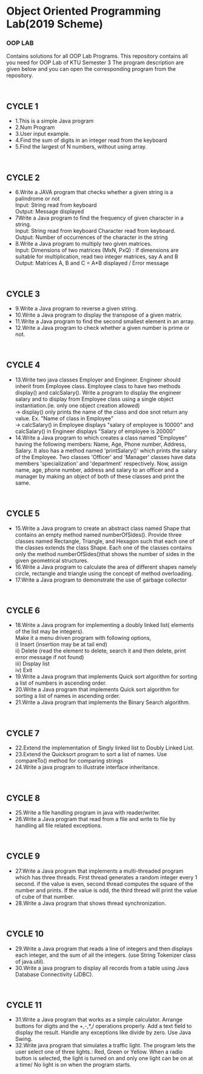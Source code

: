 # Object Oriented Programming Lab(2019 Scheme)
<h3>OOP LAB</h3>
<p>Contains solutions for all OOP Lab Programs.
This repository contains all you need for OOP Lab of KTU Semester 3
The program description are given below and you can open the corresponding program from the repository.</p>
<br>
<h2>CYCLE 1</h2>
<ul>
<li>1.This is a simple Java program</li>
<li>2.Num Program</li>
<li>3.User input example.</li>
<li>4.Find the sum of digits in an integer read from the keyboard</li>
<li>5.Find the largest of N numbers, without using array.</li>
  </ul>
  <br>
  <h2>CYCLE 2</h2>
  <ul>
<li>6.Write a JAVA program that checks whether a given string is a palindrome or not
<br>Input:     String read from keyboard
<br>Output:  Message displayed</li>
<li>7Write a Java program to find the frequency of given character in a string.
<br>Input:  String read from keyboard
           Character read from keyboard.
<br>Output: Number of occurrences of the character in the string</li>
<li>8.Write a Java program to multiply two given matrices.
<br>Input:  Dimensions of two matrices (MxN, PxQ)
        : If dimensions are suitable for multiplication, read two integer matrices, say A and B
<br>Output: Matrices A, B and C = A*B displayed / Error message</li>
  </ul>
  <br>
  <h2>CYCLE 3</h2>
  <ul>
<li>9.Write a Java program to reverse a given string.</li>
<li>10.Write a Java program to display the transpose of a given matrix.</li>
<li>11.Write a Java program to find the second smallest element in an array.</li>
<li>12.Write a Java program to check whether a given number is prime or not.</li>
  </ul>
  <br>
  <h2>CYCLE 4</h2>
  <ul>
<li>13.Write two java classes Employer and Engineer. Engineer should inherit from Employee class. Employee class to have two methods display() and calcSalary(). Write a program to display the engineer salary and to display from Employee class using a single object instantiation.(ie. only one object creation allowed)
<br>-> display() only prints the name of the class and doe snot return any value. Ex. "Name of class in Employee"
<br>-> calcSalary() in Employee displays "salary of employee is 10000" and calcSalary() in Engineer displays "Salary of employee is 20000"</li>
  <li>14.Write a Java program to which creates a class named "Employee" having the following members: Name, Age, Phone number, Address, Salary. It also has a method named 'printSalary()' which prints the salary of the Employee. Two classes 'Officer' and 'Manager' classes have data members 'specialization' and 'department' respectively. Now, assign name, age, phone number, address and salary to an officer and a manager by making an object of both of these classes and print the same.</li>
  </ul>
  <br>
  <h2>CYCLE 5</h2>
  <ul>
   <li>15.Write a Java program to create an abstract class named Shape that contains an empty method named numberOfSides(). Provide three classes named Rectangle, Triangle, and Hexagon such that each one of the classes extends the class Shape. Each one of the classes contains only the method numberOfSides()that shows the number of sides in the given geometrical structures.</li>
  <li>16.Write a Java program to calculate the area of different shapes namely circle, rectangle and triangle using the concept of method overloading.</li>
  <li>17.Write a Java program to demonstrate the use of garbage collector</li>
  </ul>
  <br>
  <h2>CYCLE 6</h2>
<ul>
<li>18.Write a Java program for implementing a doubly linked list( elements of the list may be integers).
<br>Make it a menu driven program with following options,
<br>i) Insert (insertion may be at tail end)
<br>ii) Delete (read the element to delete, search it and then delete, print error message if not found)
<br>iii) Display list
<br>iv) Exit</li>
  <li>19.Write a Java program that implements Quick sort algorithm for sorting a list of numbers in ascending order.</li>
  <li>20.Write a Java program that implements Quick sort algorithm for sorting a list of names in ascending order.</li>
  <li>21.Write a Java program that implements the Binary Search algorithm.</li>
  </ul>
  <br>
  <h2>CYCLE 7</h2>
  <ul>
  <li>22.Extend the implementation of Singly linked list to Doubly Linked List.</li>
  <li>23.Extend the Quicksort program to sort a list of names. Use compareTo() method for comparing strings</li>
  <li>24.Write a java program to illustrate interface inheritance.</li>
  </ul>
  <br>
  <h2>CYCLE 8</h2>
  <ul>
  <li>25.Write a file handling program in java with reader/writer.</li>
  <li>26.Write a Java program that read from a file and write to file by handling all file related exceptions.</li>
  </ul>
  <br>
  <h2>CYCLE 9</h2>
  <ul>
  <li>27.Write a Java program that implements a multi-threaded program which has three threads. First thread generates a random integer every 1 second. if the value is even, second thread computes the square of the number and prints. If the value is odd, the third thread will print the value of cube of that number. </li>
  <li>28.Write a Java program that shows thread synchronization.</li>
  </ul>
  <br>
  <h2>CYCLE 10</h2>
  <ul>
  <li>29.Write a Java program that reads a line of integers and then displays each integer, and the sum of all the integers. (use String Tokenizer class of java.util).</li>
  <li>30.Write a java program to display all records from a table using Java Database Connectivity (JDBC).</li>
  </ul>
  <br>
   <h2>CYCLE 11</h2>
  <ul>
  <li>31.Write a Java program that works as a simple calculator. Arrange buttons for digits and the +,-,*,/ operations properly. Add a text field to display the result. Handle any exceptions like divide by zero. Use Java Swing.</li>
  <li>32.Write java program that simulates a traffic light. The program lets the user select one of three lights.: Red, Green or Yellow. When a radio button is selected, the light is turned on and only one light can be on at a time/ No light is on when the program starts.</li>
  </ul>
  <br>
